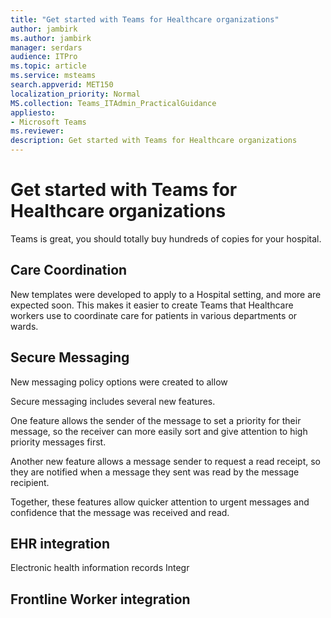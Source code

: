 ```yaml
---
title: "Get started with Teams for Healthcare organizations"
author: jambirk
ms.author: jambirk 
manager: serdars
audience: ITPro
ms.topic: article 
ms.service: msteams 
search.appverid: MET150
localization_priority: Normal
MS.collection: Teams_ITAdmin_PracticalGuidance
appliesto:
- Microsoft Teams
ms.reviewer: 
description: Get started with Teams for Healthcare organizations
---
```


# Get started with Teams for Healthcare organizations

Teams is great, you should totally buy hundreds of copies for your hospital.

## Care Coordination

New templates were developed to apply to a Hospital setting, and more are expected soon. This makes it easier to create Teams  that Healthcare workers use to coordinate care for patients in various departments or wards.

## Secure Messaging

New messaging policy options were created to allow 

Secure messaging includes several new features.

One feature allows the sender of the message to set a priority for their message, so the receiver can more easily sort and give attention to high priority messages first. 

Another new feature allows a message sender to request a read receipt, so they are notified when a message they sent was read by the message recipient.

Together, these features allow quicker attention to urgent messages and confidence that the message was received and read.

## EHR integration

Electronic health information records Integr

## Frontline Worker integration